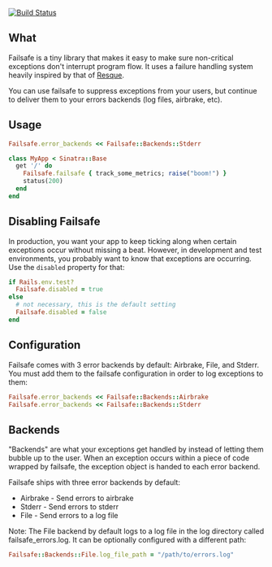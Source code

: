 [![Build Status](https://secure.travis-ci.org/zaarly/failsafe.png?branch=master)](http://travis-ci.org/zaarly/failsafe)

## What

Failsafe is a tiny library that makes it easy to make sure non-critical exceptions
don't interrupt program flow. It uses a failure handling system heavily inspired
by that of [Resque](http://github.com/defunkt/resque). 

You can use failsafe to suppress exceptions from your users, but continue to deliver
them to your errors backends (log files, airbrake, etc).

## Usage

```ruby
Failsafe.error_backends << Failsafe::Backends::Stderr

class MyApp < Sinatra::Base
  get '/' do
    Failsafe.failsafe { track_some_metrics; raise("boom!") }
    status(200)
  end
end
```

## Disabling Failsafe

In production, you want your app to keep ticking along when certain exceptions
occur without missing a beat. However, in development and test environments,
you probably want to know that exceptions are occurring.
Use the `disabled` property for that:

```ruby
if Rails.env.test?
  Failsafe.disabled = true
else
  # not necessary, this is the default setting
  Failsafe.disabled = false 
end
```

## Configuration

Failsafe comes with 3 error backends by default: Airbrake, File, and Stderr.
You must add them to the failsafe configuration in order to log exceptions
to them:

```ruby
Failsafe.error_backends << Failsafe::Backends::Airbrake
Failsafe.error_backends << Failsafe::Backends::Stderr
```

## Backends

"Backends" are what your exceptions get handled by instead of letting them
bubble up to the user. When an exception occurs within a piece of code wrapped
by failsafe, the exception object is handed to each error backend.

Failsafe ships with three error backends by default:

* Airbrake - Send errors to airbrake
* Stderr - Send errors to stderr
* File - Send errors to a log file

Note: The File backend by default logs to a log file in the log directory called
failsafe_errors.log.  It can be optionally configured with a different path:
```ruby
Failsafe::Backends::File.log_file_path = "/path/to/errors.log"
```

